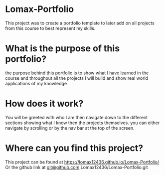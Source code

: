 # Lomax-Portfolio
This project was to create a portfolio template to later add on all projects from this course to best represent my skills.

# What is the purpose of this portfolio?
the purpose behind this portfolio is to show what I have learned in the course and throughout all the projects I will build and show real world applications of my knowledge

 # How does it work?
You will be greeted with who I am then navigate down to the different sections showing what I know then the projects themselves. you can either navigate by scrolling or by the nav bar at the top of the screen.

# Where can you find this project?
This project can be found at https://lomax12436.github.io/Lomax-Portfolio/
Or the github link at git@github.com:Lomax12436/Lomax-Portfolio.git
